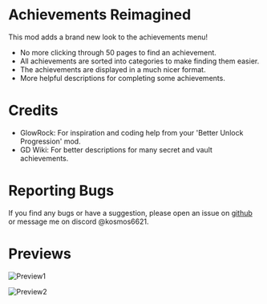# Achievements Reimagined

This mod adds a brand new look to the achievements menu!

- No more clicking through 50 pages to find an achievement.
- All achievements are sorted into categories to make finding them easier.
- The achievements are displayed in a much nicer format.
- More helpful descriptions for completing some achievements.

# Credits

- GlowRock: For inspiration and coding help from your 'Better Unlock Progression' mod.
- GD Wiki: For better descriptions for many secret and vault achievements.

# Reporting Bugs

If you find any bugs or have a suggestion, please open an issue on [github](https://github.com/TheRisingLegend/achievements-reimagined) or message me on discord @kosmos6621.

# Previews

![Preview1](therisinglegend.achievements_reimagined/preview1.png?width=300)

![Preview2](therisinglegend.achievements_reimagined/preview2.png?width=300)
